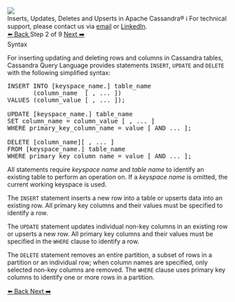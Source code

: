<!-- TOP -->
<div class="top">
  <img class="scenario-academy-logo" src="https://datastax-academy.github.io/katapod-shared-assets/images/ds-academy-2023.svg" />
  <div class="scenario-title-section">
    <span class="scenario-title">Inserts, Updates, Deletes and Upserts in Apache Cassandra®</span>
    <span class="scenario-subtitle">ℹ️ For technical support, please contact us via <a href="mailto:aleksandr.volochnev@datastax.com">email</a> or <a href="https://dtsx.io/aleks">LinkedIn</a>.</span>
  </div>
</div>

<!-- NAVIGATION -->
<div id="navigation-top" class="navigation-top">
 <a href='command:katapod.loadPage?[{"step":"step1-astra"}]'
   class="btn btn-dark navigation-top-left">⬅️ Back
 </a>
<span class="step-count"> Step 2 of 9</span>
 <a href='command:katapod.loadPage?[{"step":"step3-astra"}]' 
    class="btn btn-dark navigation-top-right">Next ➡️
  </a>
</div>

<!-- CONTENT -->

<div class="step-title">Syntax</div>

For inserting updating and deleting rows and columns in Cassandra tables, Cassandra Query Language 
provides statements `INSERT`, `UPDATE` and `DELETE` with the following simplified syntax:

<pre class="non-executable-code">
INSERT INTO [keyspace_name.] table_name 
       (column_name  [ , ... ]) 
VALUES (column_value [ , ... ]);

UPDATE [keyspace_name.] table_name
SET column_name = column_value [ , ... ] 
WHERE primary_key_column_name = value [ AND ... ];

DELETE [column_name][ , ... ]
FROM [keyspace_name.] table_name 
WHERE primary_key_column_name = value [ AND ... ];
</pre>

All statements require *keyspace name* and *table name* to identify an existing table to 
perform an operation on. If a *keyspace name* is omitted, the current working keyspace is used.

The `INSERT` statement inserts a new row into a table or upserts data into an existing row. 
All primary key columns and their values must be 
specified to identify a row.

The `UPDATE` statement updates individual non-key columns in an existing row or upserts a new row. All 
primary key columns and their values must be 
specified in the `WHERE` clause to identify a row.

The `DELETE` statement removes an entire partition, a subset of rows in a partition or an individual row; 
when column names are specified, only selected non-key columns are removed. 
The `WHERE` clause uses primary key columns to identify one or more rows in a partition.

<!-- NAVIGATION -->
<div id="navigation-bottom" class="navigation-bottom">
 <a href='command:katapod.loadPage?[{"step":"step1-astra"}]'
   class="btn btn-dark navigation-bottom-left">⬅️ Back
 </a>
 <a href='command:katapod.loadPage?[{"step":"step3-astra"}]'
    class="btn btn-dark navigation-bottom-right">Next ➡️
  </a>
</div>
